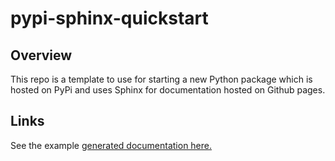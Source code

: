 # pypi-sphinx-quickstart

## Overview

This repo is a template to use for starting a new Python package
which is hosted on PyPi and uses Sphinx for documentation
hosted on Github pages.

## Links

See the example 
[generated documentation here.](
https://whoopnip.github.io/pypi-sphinx-quickstart/
)
